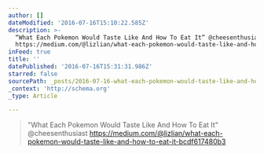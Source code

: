 ```yaml
---
author: []
dateModified: '2016-07-16T15:10:22.585Z'
description: >-
  “What Each Pokemon Would Taste Like And How To Eat It” @cheesenthusiast
  https://medium.com/@lizlian/what-each-pokemon-would-taste-like-and-how-to-eat-it-bcdf617480b3
inFeed: true
title: ''
datePublished: '2016-07-16T15:31:31.986Z'
starred: false
sourcePath: _posts/2016-07-16-what-each-pokemon-would-taste-like-and-how-to-eat-it-chee.md
_context: 'http://schema.org'
_type: Article

---
```

> "What Each Pokemon Would Taste Like And How To Eat It" @cheesenthusiast https://medium.com/@lizlian/what-each-pokemon-would-taste-like-and-how-to-eat-it-bcdf617480b3